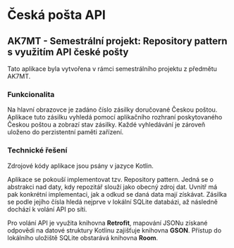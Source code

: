 # Česká pošta API

## AK7MT - Semestrální projekt: Repository pattern s využitím API české pošty

Tato aplikace byla vytvořena v rámci semestrálního projektu z předmětu AK7MT.

### Funkcionalita

Na hlavní obrazovce je zadáno číslo zásilky doručované Českou poštou. Aplikace tuto zásilku vyhledá pomocí aplikačního rozhraní poskytovaného Českou poštou a zobrazí stav zásilky. Každé vyhledávání je zároveň uloženo do perzistentní paměti zařízení.

### Technické řešení
Zdrojové kódy aplikace jsou psány v jazyce Kotlin.

Aplikace se pokouší implementovat tzv. Repository pattern. Jedná se o abstrakci nad daty, kdy repozitář slouží jako obecný zdroj dat. Uvnitř má pak konkrétní implementaci, jak a odkud se daná data mají získávat. Zásilka se podle jejího čísla hledá nejprve v lokální SQLite databázi, až následně dochází k volání API po síti.

Pro volání API je využita knihovna **Retrofit**, mapování JSONu získané odpovědi na datové struktury Kotlinu zajišťuje knihovna **GSON**. Přístup do lokálního uložiště SQLite obstarává knihovna **Room**.
